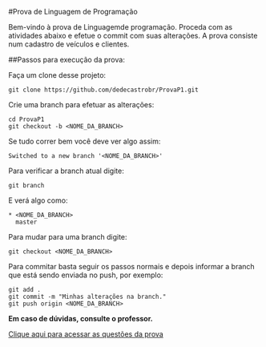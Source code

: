 #Prova de Linguagem de Programação

Bem-vindo à prova de Linguagemde programação. Proceda com as atividades abaixo e efetue o commit com suas alterações. A prova consiste num cadastro de veículos e clientes.

##Passos para execução da prova:

Faça um clone desse projeto:

```
git clone https://github.com/dedecastrobr/ProvaP1.git

```

Crie uma branch para efetuar as alterações:

```
cd ProvaP1
git checkout -b <NOME_DA_BRANCH>

```

Se tudo correr bem você deve ver algo assim:

```
Switched to a new branch '<NOME_DA_BRANCH>'

```

Para verificar a branch atual digite:

```
git branch

```

E verá algo como:

```
* <NOME_DA_BRANCH>
  master
```

Para mudar para uma branch digite:

```
git checkout <NOME_DA_BRANCH>
```

Para commitar basta seguir os passos normais e depois informar a branch que está sendo enviada no push, por exemplo:

```
git add .
git commit -m "Minhas alterações na branch."
git push origin <NOME_DA_BRANCH>
```


**Em caso de dúvidas, consulte o professor.**


[Clique aqui para acessar as questões da prova](Prova.md)